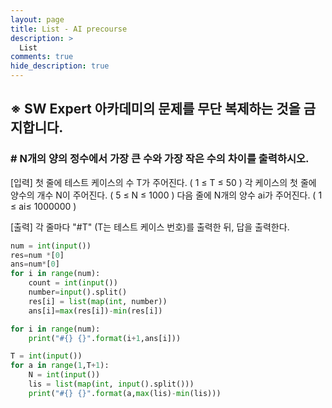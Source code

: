 ```yaml
---
layout: page
title: List - AI precourse
description: >
  List
comments: true
hide_description: true
---
```


## ※ SW Expert 아카데미의 문제를 무단 복제하는 것을 금지합니다.
### # N개의 양의 정수에서 가장 큰 수와 가장 작은 수의 차이를 출력하시오.
[입력]
첫 줄에 테스트 케이스의 수 T가 주어진다. ( 1 ≤ T ≤ 50 )
각 케이스의 첫 줄에 양수의 개수 N이 주어진다. ( 5 ≤ N ≤ 1000 )
다음 줄에 N개의 양수 ai가 주어진다. ( 1 ≤ ai≤ 1000000 )

[출력]
각 줄마다 "#T" (T는 테스트 케이스 번호)를 출력한 뒤, 답을 출력한다.

~~~python
num = int(input())
res=num *[0]
ans=num*[0]
for i in range(num):    
    count = int(input())
    number=input().split()
    res[i] = list(map(int, number))
    ans[i]=max(res[i])-min(res[i])

for i in range(num):
    print("#{} {}".format(i+1,ans[i]))
~~~

~~~python
T = int(input())
for a in range(1,T+1):
    N = int(input())
    lis = list(map(int, input().split()))
    print("#{} {}".format(a,max(lis)-min(lis)))
~~~